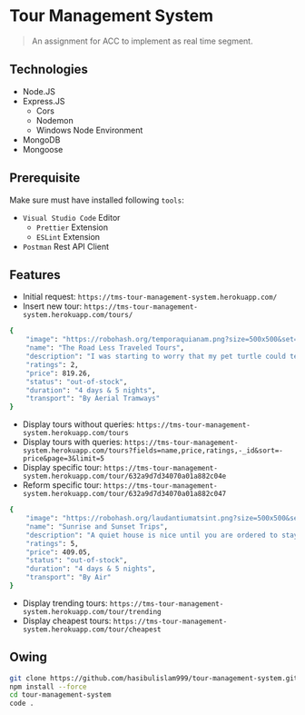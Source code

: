 # Tour Management System

> An assignment for ACC to implement as real time segment.

## Technologies

- Node.JS
- Express.JS
  - Cors
  - Nodemon
  - Windows Node Environment
- MongoDB
- Mongoose

## Prerequisite

Make sure must have installed following `tools`:

- `Visual Studio Code` Editor
  - `Prettier` Extension
  - `ESLint` Extension
- `Postman` Rest API Client

## Features

- Initial request: `https://tms-tour-management-system.herokuapp.com/`
- Insert new tour: `https://tms-tour-management-system.herokuapp.com/tours/`

```bash
{
    "image": "https://robohash.org/temporaquianam.png?size=500x500&set=set1",
    "name": "The Road Less Traveled Tours",
    "description": "I was starting to worry that my pet turtle could tell what I was thinking.",
    "ratings": 2,
    "price": 819.26,
    "status": "out-of-stock",
    "duration": "4 days & 5 nights",
    "transport": "By Aerial Tramways"
}
```

- Display tours without queries: `https://tms-tour-management-system.herokuapp.com/tours`
- Display tours with queries: `https://tms-tour-management-system.herokuapp.com/tours?fields=name,price,ratings,-_id&sort=-price&page=3&limit=5`
- Display specific tour: `https://tms-tour-management-system.herokuapp.com/tour/632a9d7d34070a01a882c04e`
- Reform specific tour: `https://tms-tour-management-system.herokuapp.com/tour/632a9d7d34070a01a882c047`

```bash
{
    "image": "https://robohash.org/laudantiumatsint.png?size=500x500&set=set1",
    "name": "Sunrise and Sunset Trips",
    "description": "A quiet house is nice until you are ordered to stay in it for months.",
    "ratings": 5,
    "price": 409.05,
    "status": "out-of-stock",
    "duration": "4 days & 5 nights",
    "transport": "By Air"
}
```

- Display trending tours: `https://tms-tour-management-system.herokuapp.com/tour/trending`
- Display cheapest tours: `https://tms-tour-management-system.herokuapp.com/tour/cheapest`

## Owing

```bash
git clone https://github.com/hasibulislam999/tour-management-system.git
npm install --force
cd tour-management-system
code .
```
